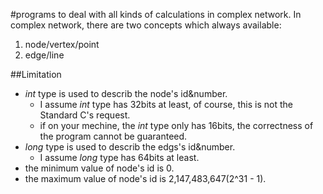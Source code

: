 #programs to deal with all kinds of calculations in complex network.
In complex network, there are two concepts which always available:
1. node/vertex/point
2. edge/line

##Limitation
* *int* type is used to describ the node's id&number. 
	* I assume *int* type has 32bits at least, of course, this is not the Standard C's request.
	* if on your mechine, the *int* type only has 16bits, the correctness of the program cannot be guaranteed.
* *long* type is used to describ the edgs's id&number.
	* I assume *long* type has 64bits at least.
* the minimum value of node's id is 0.
* the maximum value of node's id is 2,147,483,647(2^31 - 1).
